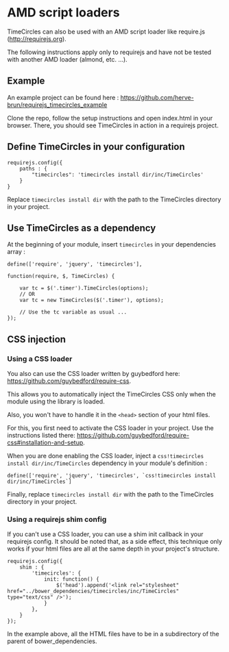# AMD script loaders

TimeCircles can also be used with an AMD script loader like require.js (http://requirejs.org).

The following instructions apply only to requirejs and have not be tested with another AMD loader (almond, etc. ...).

## Example

An example project can be found here : https://github.com/herve-brun/requirejs_timecircles_example

Clone the repo, follow the setup instructions and open index.html in your browser.
There, you should see TimeCircles in action in a requirejs project.

## Define TimeCircles in your configuration
	
	requirejs.config({
		paths : {
			"timecircles": 'timecircles install dir/inc/TimeCircles'
		}
	}

Replace `timecircles install dir` with the path to the TimeCircles directory in your project.
	
## Use TimeCircles as a dependency

At the beginning of your module, insert `timecircles` in your dependencies array :

	define(['require', 'jquery', 'timecircles'], 

	function(require, $, TimeCircles) {
		
		var tc = $('.timer').TimeCircles(options);
		// OR
		var tc = new TimeCircles($('.timer'), options);
		
		// Use the tc variable as usual ...
	});

## CSS injection

### Using a CSS loader

You also can use the CSS loader written by guybedford here: https://github.com/guybedford/require-css.

This allows you to automatically inject the TimeCircles CSS only when the module using the library is loaded.

Also, you won't have to handle it in the `<head>` section of your html files.

For this, you first need to activate the CSS loader in your project. Use the instructions listed there: https://github.com/guybedford/require-css#installation-and-setup.

When you are done enabling the CSS loader, inject a `css!timecircles install dir/inc/TimeCircles` dependency in your module's definition :

	define(['require', 'jquery', 'timecircles', `css!timecircles install dir/inc/TimeCircles`]

Finally, replace `timecircles install dir` with the path to the TimeCircles directory in your project.
	
### Using a requirejs shim config

If you can't use a CSS loader, you can use a shim init callback in your requirejs config. It should be noted that, as a side effect, this technique only works if your html files are all at the same depth in your project's structure.

	requirejs.config({
		shim : {
			'timecircles': {
				init: function() {
					$('head').append('<link rel="stylesheet" href="../bower_dependencies/timecircles/inc/TimeCircles" type="text/css" />');
				}			
			},
		}
	});
	
In the example above, all the HTML files have to be in a subdirectory of the parent of bower_dependencies.